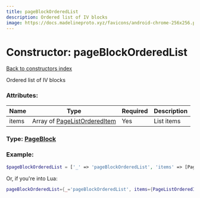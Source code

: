 ```yaml
---
title: pageBlockOrderedList
description: Ordered list of IV blocks
image: https://docs.madelineproto.xyz/favicons/android-chrome-256x256.png
---
```

# Constructor: pageBlockOrderedList  
[Back to constructors index](index.md)



Ordered list of IV blocks

### Attributes:

| Name     |    Type       | Required | Description |
|----------|---------------|----------|-------------|
|items|Array of [PageListOrderedItem](../types/PageListOrderedItem.md) | Yes|List items|



### Type: [PageBlock](../types/PageBlock.md)


### Example:

```php
$pageBlockOrderedList = ['_' => 'pageBlockOrderedList', 'items' => [PageListOrderedItem, PageListOrderedItem]];
```  


Or, if you're into Lua:

```lua
pageBlockOrderedList={_='pageBlockOrderedList', items={PageListOrderedItem}}

```



